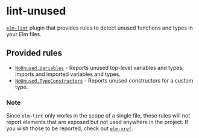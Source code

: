 # lint-unused

[`elm-lint`](https://package.elm-lang.org/packages/jfmengels/elm-lint/latest)
plugin that provides rules to detect unused functions and types in your Elm files.

## Provided rules

- [`NoUnused.Variables`](./NoUnused-Variables) - Reports unused top-level variables and types, imports and imported variables and types.
- [`NoUnused.TypeConstructors`](./NoUnused-TypeConstructors) - Reports unused constructors for a custom type.

### Note

Since `elm-lint` only works in the scope of a single file, these rules
will not report elements that are exposed but not used anywhere in the project.
If you wish those to be reported, check out [`elm-xref`](https://github.com/zwilias/elm-xref).
